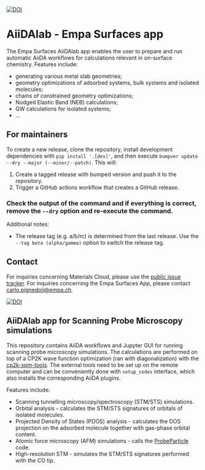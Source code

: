 [![DOI](https://zenodo.org/badge/110861368.svg)](https://zenodo.org/badge/latestdoi/110861368)

# AiiDAlab - Empa Surfaces app

The Empa Surfaces AiiDAlab app enables the user to prepare and run automatic AiiDA workflows for calculations relevant in on-surface chemistry.
Features include:

* generating various metal slab geometries;
* geometry optimizations of adsorbed systems, bulk systems and isolated molecules;
* chains of constrained geometry optimizations;
* Nudged Elastic Band (NEB) calculations;
* GW calculations for isolated systems;
* ...

## For maintainers

To create a new release, clone the repository, install development dependencies with `pip install '.[dev]'`, and then execute `bumpver update --dry --major (--minor/--patch)`.
This will:

  1. Create a tagged release with bumped version and push it to the repository.
  2. Trigger a GitHub actions workflow that creates a GitHub release.

### Check the output of the command and if everything is correct, remove the `--dry` option and re-execute the command.

Additional notes:

  - The release tag (e.g. a/b/rc) is determined from the last release.
    Use the `--tag beta (alpha/gamma)`  option to switch the release tag.


## Contact

For inquiries concerning Materials Cloud, please use the [public issue tracker](https://github.com/materialscloud-org/issues).
For inquiries concerning the Empa Surfaces App, please contact [carlo.pignedoli@empa.ch](mailto:carlo.pignedoli@empa.ch).


[![DOI](https://zenodo.org/badge/136625855.svg)](https://zenodo.org/badge/latestdoi/136625855)

## AiiDAlab app for Scanning Probe Microscopy simulations

This repository contains AiiDA workflows and Jupyter GUI for running scanning probe microscopy simulations.
The calculations are performed on top of a CP2K wave function optimization (ran with diagonalization) with the [cp2k-spm-tools](https://github.com/nanotech-empa/cp2k-spm-tools).
The external tools need to be set up on the remote computer and can be conveniently done with `setup_codes` interface, which also installs the corresponding AiiDA plugins.

Features include:

* Scanning tunnelling microscopy/spectroscopy (STM/STS) simulations.
* Orbital analysis - calculates the STM/STS signatures of orbitals of isolated molecules.
* Projected Density of States (PDOS) analysis - calculates the DOS projection on the adsorbed molecule together with gas-phase orbital content.
* Atomic force microscopy (AFM) simulations - calls the [ProbeParticle](https://github.com/ProkopHapala/ProbeParticleModel) code.
* High-resolution STM - simulates the STM/STS signatures performed with the CO tip.
